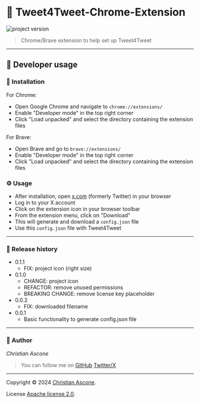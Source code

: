 # **:triangular_flag_on_post: Tweet4Tweet-Chrome-Extension**

![project version](https://img.shields.io/badge/project-0.1.1-brightgreen.svg)

> Chrome/Brave extension to help set up Tweet4Tweet

---

## **:wrench: Developer usage**

### :rocket: Installation
For Chrome:

* Open Google Chrome and navigate to `chrome://extensions/`
* Enable "Developer mode" in the top right corner
* Click "Load unpacked" and select the directory containing the extension files

For Brave:

* Open Brave and go to `brave://extensions/`
* Enable "Developer mode" in the top right corner
* Click "Load unpacked" and select the directory containing the extension files

### :gear: Usage

* After installation, open [x.com](https://x.com) (formerly Twitter) in your browser
* Log in to your X account
* Click on the extension icon in your browser toolbar
* From the extension menu, click on "Download"
* This will generate and download a `config.json` file
* Use this `config.json` file with Tweet4Tweet

---

### **:scroll: Release history**

* 0.1.1
    * FIX: project icon (right size)
* 0.1.0
    * CHANGE: project icon
    * REFACTOR: remove unused permissions
    * BREAKING CHANGE: remove license key placeholder
* 0.0.2
    * FIX: downloaded filename
* 0.0.1
    * Basic functionality to generate config.json file

---

### **:robot: Author**

_*Christian Ascone*_

> You can follow me on
[GitHub](https://github.com/christianascone)
[Twitter/X](https://x.com/christianascone)

---

Copyright © 2024 [Christian Ascone](https://github.com/christianascone).

License [Apache license 2.0](LICENSE).
